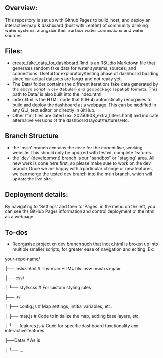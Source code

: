 ## Overview:
This repository is set up with Github Pages to build, host, and deploy an interactive map & dashboard (built with Leaflet) of community drinking water systems, alongside their surface water connections and water sources. 

## Files:
- create_fake_data_for_dashboard.Rmd is an RStudio Markdown file that generates random fake data for water systems, sources, and connections. Useful for exploratory/testing phase of dashboard building since our actual datasets are larger and not ready yet. 
- The Data/ folder contains the different iterations fake data generated by the above script in csv (tabular) and geopackage (spatial) formats. This path to Data/ is also built into the index.html.
- index.html is the HTML code that GitHub automatically recognises to build and deploy the dashboard as a webpage. This can be modified in any GUI, text editor, or directly in GitHub. 
- Other html files are dated (ex: 20250908_extra_filters.html) and indicate alternative versions of the dashboard layout/features/etc.

## Branch Structure
- the 'main' branch contains the code for the current live, working website. This should only be updated with tested, complete features.
- the 'dev' (development) branch is our "sandbox" or "staging" area. All new work is done here first, so please make sure to work on the dev branch. Once we are happy with a particular change or new features, we can merge the tested dev branch into the main branch, which will update the live site. 

## Deployment details:
By navigating to 'Settings' and then to 'Pages' in the menu on the left, you can see the GitHub Pages information and control deployment of the html as a webpage. 

## To-dos
- Reorganise project on dev branch such that index.html is broken up into multiple smaller scripts, for greater ease of navigation and editing.
Ex:

your-repo-name/

├── index.html          # The main HTML file, now much simpler

├── css/

│   └── style.css       # For custom styling rules

├── js/

│   ├── config.js       # Map settings, intitial variables, etc.

│   ├── map.js          # Code to initialize the map, adding base layers, etc.

│   └── features.js     # Code for specific dashboard functionality and interactive features

├──Data/                # As is

│   └── ...

